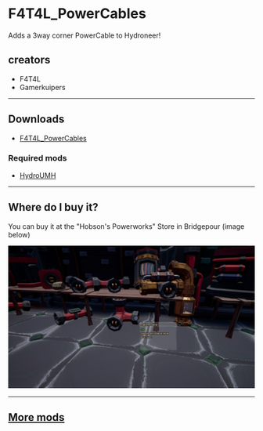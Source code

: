 # F4T4L_PowerCables

Adds a 3way corner PowerCable to Hydroneer!

## creators

- F4T4L
- Gamerkuipers

-------

## Downloads

- [F4T4L_PowerCables](https://github.com/F4T4lerrorbe/HydroneerModding/raw/main/500-f4t4l_PowerCables_P.pak)

### Required mods

- [HydroUMH](https://github.com/RHlNO/HydroneerModding/raw/main/Release%20Mods/501-HydroUMH_P.pak)

-------

## Where do I buy it?

You can buy it at the "Hobson's Powerworks" Store in Bridgepour (image below)

![3WayPipe](./img/3WayCornerPowerCable-Store.png)

-------

## [More mods](../../../)
